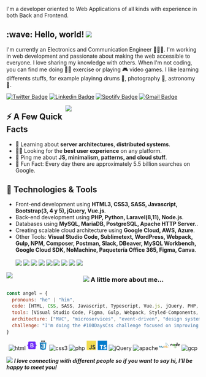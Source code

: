 I'm a developer oriented to Web Applications of all kinds with experience in both Back and Frontend.

<h2>:wave: Hello, world! <img src="https://media.giphy.com/media/Q7SKqn3G97xpmfSOvG/giphy.gif" width="70"></h2>

<p>I'm currently an Electronics and Communication Engineer 👨🏽‍💻. I'm working in web development and passionate about making the web accessible to everyone. I love sharing my knowledge with others. When I'm not coding, you can find me doing 💪🏽 exercise or playing 🎮 video games. I like learning differents stuffs, for example playinng drums 🥁, photography 📸, astronomy 🌌.</p>

[![Twitter Badge](https://img.shields.io/badge/-@AFM0129-1ca0f1?style=for-the-badge&labelColor=1ca0f1&logo=twitter&logoColor=white&link=https://twitter.com/AFM0129)](https://twitter.com/AFM0129) [![Linkedin Badge](https://img.shields.io/badge/-Angel%20Farias-blue?style=for-the-badge&logo=Linkedin&logoColor=white&link=https://www.linkedin.com/in/miguel-angel-farias-monroy-468649173/)](https://www.linkedin.com/in/miguel-angel-farias-monroy-468649173/) [![Spotify Badge](https://img.shields.io/badge/-@Angel%20Farias-1ED760?style=for-the-badge&amp;labelColor=fff&amp;logo=Spotify&amp;link=https://open.spotify.com/user/22etj2scobo5kiyypg2jkfw6y)](https://open.spotify.com/user/22etj2scobo5kiyypg2jkfw6y) [![Gmail Badge](https://img.shields.io/badge/-angelfarias32@gmail.com-c14438?style=for-the-badge&logo=Gmail&logoColor=white&link=mailto:angelfarias32@gmail.com)](mailto:angelfarias32@gmail.com)

<img align="right" src="https://media.giphy.com/media/PiQejEf31116URju4V/source.gif" width="350">
<h2>⚡️ A Few Quick Facts</h2>
<ul>
<li>🧐 Learning about <b>server architectures</b>, <b>distributed systems</b>.</li>
<li>👨‍💻 Looking for the <b>best user experience</b> on any platform.</li>
<li>💬 Ping me about <b>JS, minimalism, patterns, and cloud stuff</b>.</li>
<li>🎉 Fun Fact: Every day there are approximately 5.5 billion searches on Google.</li>
</ul>

## 🔧 Technologies & Tools

- Front-end development using **HTML3, CSS3, SASS, Javascript, Bootstrap(3, 4 y 5), jQuery, Vue.js**.
- Back-end development using **PHP, Python, Laravel(8,11), Node.js**.
- Databases using **MySQL, MariaDB, PostgreSQL, Apache HTTP Server.**.
- Creating scalable cloud architecture using **Google Cloud, AWS, Azure**.
- Other Tools: **Visual Studio Code, Sublimetext, WordPress, Webpack, Gulp, NPM, Composer, Postman, Slack, DBeaver, MySQL Workbench, Google Cloud SDK, NoMachine, Paquetería Office 365, Figma, Canva**.
<br><br>
![](https://img.shields.io/badge/Code-PHP-informational?style=flat&logo=php&logoColor=white&color=2bbc8a)
![](https://img.shields.io/badge/Code-JavaScript-informational?style=flat&logo=javascript&logoColor=white&color=2bbc8a)
![](https://img.shields.io/badge/Code-HTML-informational?style=flat&logo=html5&logoColor=white&color=2bbc8a)
![](https://img.shields.io/badge/Code-CSS-informational?style=flat&logo=css3&logoColor=white&color=2bbc8a)
![](https://img.shields.io/badge/Code-SASS-informational?style=flat&logo=sass&logoColor=white&color=2bbc8a)
![](https://img.shields.io/badge/Framework-LARAVEL-informational?style=flat&logo=laravel&logoColor=white&color=2bbc8a)
![](https://img.shields.io/badge/Framework-NODE-informational?style=flat&logo=node&logoColor=white&color=2bbc8a)
![](https://img.shields.io/badge/DB-Mysql-informational?style=flat&logo=mysql&logoColor=white&color=2bbc8a)
![](https://img.shields.io/badge/Editor-Visual_studio_code-informational?style=flat&logo=visual-studio-code&logoColor=white&color=2bbc8a)

<img align="left" src="https://media.giphy.com/media/11ZSwQNWba4YF2/source.gif" width="200">

### <img src="https://media.giphy.com/media/LmNwrBhejkK9EFP504/source.gif" width="50"> A little more about me...  
```javascript
const angel = {
  pronouns: "he" | "him",
  code: [HTML, CSS, SASS, Javascript, Typescript, Vue.js, jQuery, PHP, Laravel, Python, SQL, Git],
  tools: [Visual Studio Code, Figma, Gulp, Webpack, Styled-Components, Composer, Postman],
  architecture: ["MVC", "microservices", "event-driven", "design system pattern"],
  challenge: "I'm doing the #100DaysCss challenge focused on improving my code."
}
```
<p align="center">
<img src="https://image.flaticon.com/icons/png/512/1216/1216733.png" alt="html" width="25" height="25" />
<img src="https://raw.githubusercontent.com/devicons/devicon/master/icons/bootstrap/bootstrap-plain.svg" alt="bootstrap" width="25" height="25" />
<img src="https://raw.githubusercontent.com/devicons/devicon/master/icons/css3/css3-original-wordmark.svg" alt="css3" width="25" height="25" />
<img src="https://cdn.worldvectorlogo.com/logos/sass-1.svg" alt="css3" width="25" height="25" />
<img src="https://image.flaticon.com/icons/png/512/919/919830.png" alt="php" width="25" height="25" />
<img src="https://raw.githubusercontent.com/devicons/devicon/master/icons/javascript/javascript-original.svg" alt="javascript" width="25" height="25" />
<img src="https://raw.githubusercontent.com/devicons/devicon/master/icons/typescript/typescript-original.svg" alt="typescript" width="25" height="25" />
<img src="https://www.vectorlogo.zone/logos/jquery/jquery-icon.svg" alt="jQuery" width="25" height="25" />
<img src="https://cdn.icon-icons.com/icons2/2107/PNG/512/file_type_apache_icon_130750.png" alt="apache" width="25" height="25" />
<img src="https://raw.githubusercontent.com/devicons/devicon/master/icons/mysql/mysql-original-wordmark.svg" alt="mysql" width="25" height="25" />
<img src="https://raw.githubusercontent.com/devicons/devicon/master/icons/nodejs/nodejs-original-wordmark.svg" alt="nodejs" width="25" height="25" />
<img src="https://www.vectorlogo.zone/logos/google_cloud/google_cloud-icon.svg" alt="gcp" width="25" height="25" />
</p>

<img src="https://upload.wikimedia.org/wikipedia/commons/6/67/Collaboration_logo_V2.svg" width="60"> <em><b>I love connecting with different people so if you want to say hi, I'll be happy to meet you!</em>
